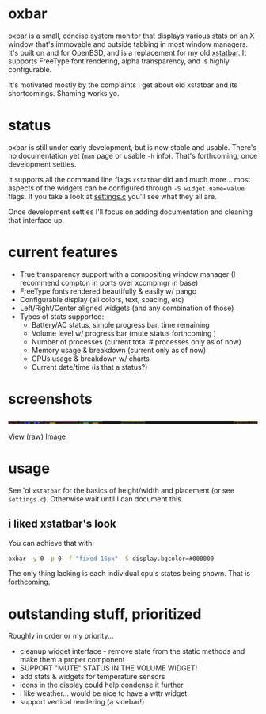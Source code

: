 # oxbar

oxbar is a small, concise system monitor that displays various stats on an X
window that's immovable and outside tabbing in most window managers. It's built
on and for OpenBSD, and is a replacement for my old
[xstatbar](https://ryanflannery.net/hacking/xstatbar/). It supports FreeType
font rendering, alpha transparency, and is highly configurable.

It's motivated mostly by the complaints I get about old xstatbar and its
shortcomings. Shaming works yo.

# status

oxbar is still under early development, but is now stable and usable. There's
no documentation yet (`man` page or usable `-h` info). That's forthcoming, once
development settles.

It supports all the command line flags `xstatbar` did and much more... most
aspects of the widgets can be configured through `-S widget.name=value` flags.
If you take a look at
[settings.c](https://github.com/ryanflannery/oxbar/blob/master/settings.c)
you'll see what they all are.

Once development settles I'll focus on adding documentation and cleaning that
interface up.

# current features

   * True transparency support with a compositing window manager
     (I recommend compton in ports over xcompmgr in base)
   * FreeType fonts rendered beautifully & easily w/ pango
   * Configurable display (all colors, text, spacing, etc)
   * Left/Right/Center aligned widgets (and any combination of those)
   * Types of stats supported:
      * Battery/AC status, simple progress bar, time remaining
      * Volume level w/ progress bar (mute status forthcoming )
      * Number of processes (current total # processes only as of now)
      * Memory usage & breakdown (current only as of now)
      * CPUs usage & breakdown w/ charts
      * Current date/time (is that a status?)

# screenshots

![](images/default.png)

[View (raw) Image](images/default.png?raw=true)

# usage

See 'ol `xstatbar` for the basics of height/width and placement (or see
`settings.c`). Otherwise wait until I can document this.

## i liked xstatbar's look

You can achieve that with:
```bash
oxbar -y 0 -p 0 -f "fixed 16px" -S display.bgcolor=#000000
```

The only thing lacking is each individual cpu's states being shown. That is
forthcoming.

# outstanding stuff, prioritized

Roughly in order or my priority...

   * cleanup widget interface - remove state from the static methods and make
     them a proper component
   * SUPPORT "MUTE" STATUS IN THE VOLUME WIDGET!
   * add stats & widgets for temperature sensors
   * icons in the display could help condense it further
   * i like weather... would be nice to have a wttr widget
   * support vertical rendering (a sidebar!)
